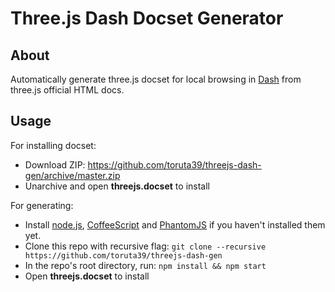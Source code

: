 Three.js Dash Docset Generator
==============================

## About

Automatically generate three.js docset for local browsing in [Dash](http://kapeli.com/dash) from three.js official HTML docs.

## Usage

For installing docset:

* Download ZIP: <https://github.com/toruta39/threejs-dash-gen/archive/master.zip>
* Unarchive and open **threejs.docset** to install

For generating:

* Install [node.js](http://nodejs.org/), [CoffeeScript](http://coffeescript.org/) and [PhantomJS](http://phantomjs.org/) if you haven't installed them yet.
* Clone this repo with recursive flag: `git clone --recursive https://github.com/toruta39/threejs-dash-gen`
* In the repo's root directory, run: `npm install && npm start`
* Open **threejs.docset** to install

